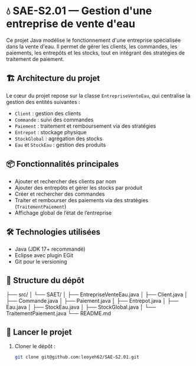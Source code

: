 # 💧 SAE-S2.01 — Gestion d'une entreprise de vente d'eau

Ce projet Java modélise le fonctionnement d'une entreprise spécialisée dans la vente d'eau. Il permet de gérer les clients, les commandes, les paiements, les entrepôts et les stocks, tout en intégrant des stratégies de traitement de paiement.

## 🏗️ Architecture du projet

Le cœur du projet repose sur la classe `EntrepriseVenteEau`, qui centralise la gestion des entités suivantes :

- `Client` : gestion des clients
- `Commande` : suivi des commandes
- `Paiement` : traitement et remboursement via des stratégies
- `Entrepot` : stockage physique
- `StockGlobal` : agrégation des stocks
- `Eau` et `StockEau` : gestion des produits

## 📦 Fonctionnalités principales

- Ajouter et rechercher des clients par nom
- Ajouter des entrepôts et gérer les stocks par produit
- Créer et rechercher des commandes
- Traiter et rembourser des paiements via des stratégies (`TraitementPaiement`)
- Affichage global de l’état de l’entreprise

## 🛠️ Technologies utilisées

- Java (JDK 17+ recommandé)
- Eclipse avec plugin EGit
- Git pour le versioning

## 📁 Structure du dépôt

├── src/ 
│   └── SAET/ 
│     ├── EntrepriseVenteEau.java 
│     ├── Client.java 
│     ├── Commande.java 
│     ├── Paiement.java 
│     ├── Entrepot.java 
│     ├── Eau.java 
│     ├── StockEau.java 
│     ├── StockGlobal.java 
│     └── TraitementPaiement.java 
└── README.md

## 🚀 Lancer le projet

1. Cloner le dépôt :
   ```bash
   git clone git@github.com:leoyeh62/SAE-S2.01.git
